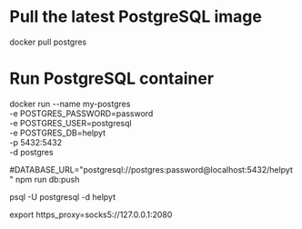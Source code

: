 # Pull the latest PostgreSQL image
docker pull postgres

# Run PostgreSQL container
docker run --name my-postgres \
  -e POSTGRES_PASSWORD=password \
  -e POSTGRES_USER=postgresql \
  -e POSTGRES_DB=helpyt \
  -p 5432:5432 \
  -d postgres


  #DATABASE_URL="postgresql://postgres:password@localhost:5432/helpyt"
npm run db:push


psql  -U postgresql -d helpyt

export https_proxy=socks5://127.0.0.1:2080
